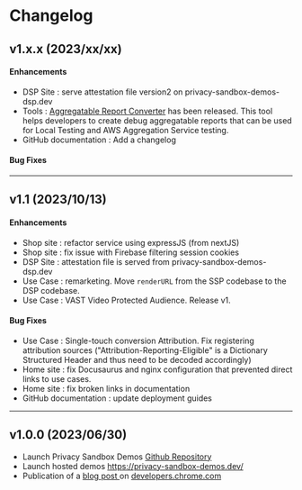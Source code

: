 # Changelog

## v1.x.x (2023/xx/xx)

#### Enhancements
- DSP Site : serve attestation file version2 on privacy-sandbox-demos-dsp.dev
- Tools :  [Aggregatable Report Converter](https://github.com/privacysandbox/privacy-sandbox-demos/tree/main/tools/aggregatable_report_converter) has been released. This tool helps developers to create debug aggregatable reports that can be used for Local Testing and AWS Aggregation Service testing.
- GitHub documentation : Add a changelog

#### Bug Fixes


---

## v1.1 (2023/10/13)

#### Enhancements
- Shop site  : refactor service using expressJS (from nextJS)
- Shop site : fix issue with Firebase filtering session cookies
- DSP Site : attestation file is served from privacy-sandbox-demos-dsp.dev
- Use Case : remarketing. Move `renderURL` from the SSP codebase to the DSP codebase.
- Use Case : VAST Video Protected Audience. Release v1.


#### Bug Fixes
- Use Case : Single-touch conversion Attribution. Fix registering attribution sources ("Attribution-Reporting-Eligible" is a Dictionary Structured Header and thus need to be decoded accordingly)
- Home site : fix Docusaurus and nginx configuration that prevented direct links to use cases.
- Home site : fix broken links in documentation
- GitHub documentation : update deployment guides

---

## v1.0.0 (2023/06/30)
- Launch Privacy Sandbox Demos [Github Repository](https://github.com/privacysandbox/privacy-sandbox-demos)
- Launch hosted demos [https://privacy-sandbox-demos.dev/ ](https://privacy-sandbox-demos.dev/)
- Publication of a [blog post ](https://developer.chrome.com/blog/privacy-sandbox-demos/)on [developers.chrome.com](http://developers.chrome.com/)
